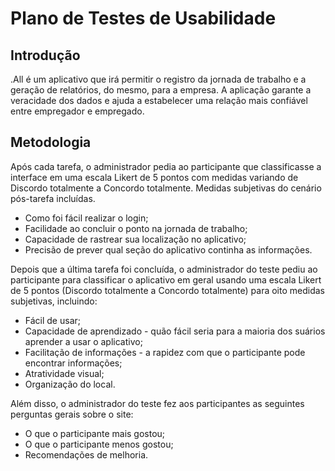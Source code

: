 # Plano de Testes de Usabilidade

## Introdução

.All é um aplicativo que irá permitir o registro da jornada de trabalho e a geração de relatórios, do mesmo, para a empresa. A aplicação garante a veracidade dos dados e ajuda a estabelecer uma relação mais confiável entre empregador e empregado.

## Metodologia

Após cada tarefa, o administrador pedia ao participante que classificasse a interface em uma escala Likert de 5 pontos com medidas variando de Discordo totalmente a Concordo totalmente. Medidas subjetivas do cenário pós-tarefa incluídas.

- Como foi fácil realizar o login;
- Facilidade ao concluir o ponto na jornada de trabalho;
- Capacidade de rastrear sua localização no aplicativo;
- Precisão de prever qual seção do aplicativo continha as informações.

Depois que a última tarefa foi concluída, o administrador do teste pediu ao participante para classificar o aplicativo em geral usando uma escala Likert de 5 pontos (Discordo totalmente a Concordo totalmente) para oito medidas subjetivas, incluindo:

- Fácil de usar;
- Capacidade de aprendizado - quão fácil seria para a maioria dos suários aprender a usar o aplicativo;
- Facilitação de informações - a rapidez com que o participante pode encontrar informações;
- Atratividade visual;
- Organização do local.

Além disso, o administrador do teste fez aos participantes as seguintes perguntas gerais sobre o site:

- O que o participante mais gostou;
- O que o participante menos gostou;
- Recomendações de melhoria.


<!-- > **Links Úteis**:
> - [Teste De Usabilidade: O Que É e Como Fazer Passo a Passo (neilpatel.com)](https://neilpatel.com/br/blog/teste-de-usabilidade/)
> - [Teste de usabilidade: tudo o que você precisa saber! | by Jon Vieira | Aela.io | Medium](https://medium.com/aela/teste-de-usabilidade-o-que-voc%C3%AA-precisa-saber-39a36343d9a6/)
> - [Planejando testes de usabilidade: o que (e o que não) fazer | iMasters](https://imasters.com.br/design-ux/planejando-testes-de-usabilidade-o-que-e-o-que-nao-fazer/)
> - [Ferramentas de Testes de Usabilidade](https://www.usability.gov/how-to-and-tools/resources/templates.html) -->
